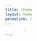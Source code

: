 ```yaml
---
title: /home
layout: home
permalink: /
---
```

<marquee direction="down" height="14" scrollamount="2">
  <div class="toptobottom">t%*=+~\|`est</div>
</marquee>
<marquee direction="down" height="14">
  <div class="toptobottom">^$'/h[,.3-<p>)(s|+</p</div>
</marquee>

<!--bounce: <marquee direction="down" height="12" behavior="alternate">
  <marquee behavior="alternate">
    <div class="toptobottom">test</div>
  </marquee>
</marquee>-->

